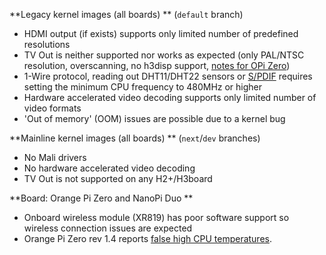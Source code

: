 **Legacy kernel images (all boards) ** (`default` branch)

- HDMI output (if exists) supports only limited number of predefined resolutions
- TV Out is neither supported nor works as expected (only PAL/NTSC resolution, overscanning, no h3disp support, [notes for OPi Zero](https://forum.armbian.com/topic/3837-psa-orange-pi-zero-expansion-board-tv-out-not-working-solution/))
- 1-Wire protocol, reading out DHT11/DHT22 sensors or [S/PDIF](https://forum.armbian.com/topic/1891-spdif-output-on-nanopi-m1/) requires setting the minimum CPU frequency to 480MHz or higher
- Hardware accelerated video decoding supports only limited number of video formats
- 'Out of memory' (OOM) issues are possible due to a kernel bug

**Mainline kernel images (all boards) ** (`next`/`dev` branches)

- No Mali drivers
- No hardware accelerated video decoding
- TV Out is not supported on any H2+/H3board

**Board: Orange Pi Zero and NanoPi Duo **

- Onboard wireless module (XR819) has poor software support so wireless connection issues are expected
- Orange Pi Zero rev 1.4 reports [false high CPU temperatures](https://forum.armbian.com/topic/4313-new-opi-zero-yet-another-high-temperature-issue).

